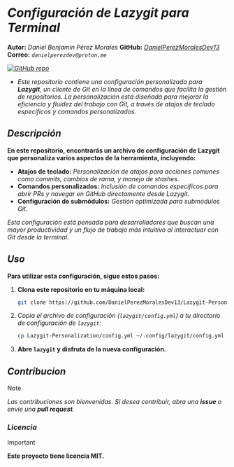 <!-- Author: Daniel Benjamin Perez Morales -->
<!-- GitHub: https://github.com/DanielPerezMoralesDev13 -->
<!-- Email: danielperezdev@proton.me -->

# ***Configuración de Lazygit para Terminal***

**Autor:** *Daniel Benjamin Pérez Morales*
**GitHub:** *[DanielPerezMoralesDev13](https://github.com/DanielPerezMoralesDev13 "https://github.com/DanielPerezMoralesDev13")*
**Correo:** *`danielperezdev@proton.me`*

*[![GitHub repo](https://img.shields.io/badge/GitHub-Repository-blue)](https://github.com/DanielPerezMoralesDev13/Lazygit-Personalization "https://github.com/DanielPerezMoralesDev13/Lazygit-Personalization")*

- *Este repositorio contiene una configuración personalizada para **Lazygit**, un cliente de Git en la línea de comandos que facilita la gestión de repositorios. La personalización está diseñada para mejorar la eficiencia y fluidez del trabajo con Git, a través de atajos de teclado específicos y comandos personalizados.*

## ***Descripción***

**En este repositorio, encontrarás un archivo de configuración de **Lazygit** que personaliza varios aspectos de la herramienta, incluyendo:**

- **Atajos de teclado:** *Personalización de atajos para acciones comunes como commits, cambios de rama, y manejo de stashes.*
- **Comandos personalizados:** *Inclusión de comandos específicos para abrir PRs y navegar en GitHub directamente desde Lazygit.*
- **Configuración de submódulos:** *Gestión optimizada para submódulos Git.*

*Esta configuración está pensada para desarrolladores que buscan una mayor productividad y un flujo de trabajo más intuitivo al interactuar con Git desde la terminal.*

## ***Uso***

**Para utilizar esta configuración, sigue estos pasos:**

1. **Clona este repositorio en tu máquina local:**

   ```bash
   git clone https://github.com/DanielPerezMoralesDev13/Lazygit-Personalization.git --depth=1 --verbose
   ```

2. *Copia el archivo de configuración (`lazygit/config.yml`) a tu directorio de configuración de `lazygit`:*

   ```bash
   cp Lazygit-Personalization/config.yml ~/.config/lazygit/config.yml
   ```

3. **Abre `lazygit` y disfruta de la nueva configuración.**

## ***Contribucion***

> [!NOTE]
> *Las contribuciones son bienvenidas. Si desea contribuir, abra una **issue** o envíe una **pull request**.*

### ***Licencia***

> [!IMPORTANT]
> **Este proyecto tiene licencia MIT.**
